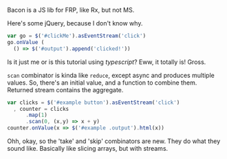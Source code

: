 Bacon is a JS lib for FRP, like Rx, but not MS.

Here's some jQuery, because I don't know why.

```javascript
var go = $('#clickMe').asEventStream('click')
go.onValue (
  () => $('#output').append('clicked!'))
```

Is it just me or is this tutorial using _typescript_? Eww, it totally is! Gross.

`scan` combinator is kinda like `reduce`, except async and produces multiple values. So, there's an initial value,
and a function to combine them. Returned stream contains the aggregate.

```javascript
var clicks = $('#example button').asEventStream('click')
  , counter = clicks
      .map(1)
      .scan(0, (x,y) => x + y)
counter.onValue(x => $('#example .output').html(x))
```

Ohh, okay, so the 'take' and 'skip' combinators are new. They do what they sound like. Basically like slicing
arrays, but with streams.
